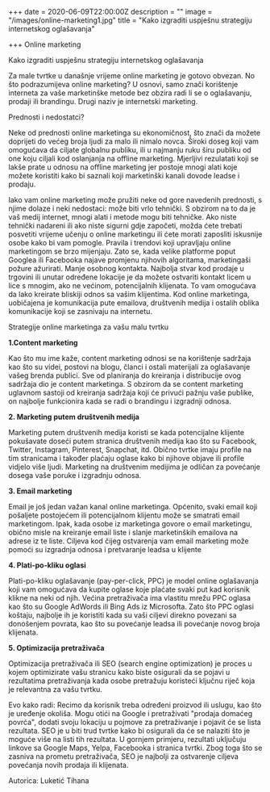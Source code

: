 +++
date = 2020-06-09T22:00:00Z
description = ""
image = "/images/online-marketing1.jpg"
title = "Kako izgraditi uspješnu strategiju internetskog oglašavanja"

+++
Online marketing

Kako izgraditi uspješnu strategiju internetskog oglašavanja

Za male tvrtke u današnje vrijeme online marketing je gotovo obvezan. No što podrazumijeva online marketing? U osnovi, samo znači korištenje interneta za vaše marketinške metode bez obzira radi li se o oglašavanju, prodaji ili brandingu. Drugi naziv je internetski marketing.

Prednosti i nedostatci?

Neke od prednosti online marketinga su ekonomičnost, što znači da možete doprijeti do većeg broja ljudi za malo ili nimalo novca. Široki doseg koji vam omogućava da ciljate globalnu publiku, ili u najmanju ruku širu publiku od one koju ciljali kod oslanjanja na offline marketing. Mjerljivi rezulatati koji se lakše prate u odnosu na offline marketing jer postoje mnogi alati koje možete koristiti kako bi saznali koji marketinški kanali dovode leadse i prodaju.

Iako vam online marketing može pružiti neke od gore navedenih prednosti, s njime dolaze i neki nedostaci: može biti vrlo tehnički. S obzirom na to da je vaš medij internet, mnogi alati i metode mogu biti tehničke. Ako niste tehnički nadareni ili ako niste sigurni gdje započeti, možda ćete trebati posvetiti vrijeme učenju o online marketingu ili ćete morati zaposliti iskusnije osobe kako bi vam pomogle. Pravila i trendovi koji upravljaju online marketingom se brzo mijenjaju. Zato se, kada velike platforme poput Googlea ili Facebooka najave promjenu njihovih algoritama, marketingaši požure ažurirati. Manje osobnog kontakta. Najbolja stvar kod prodaje u trgovini ili unutar određene lokacije je da možete ostvariti kontakt licem u lice s mnogim, ako ne većinom, potencijalnih klijenata. To vam omogućava da lako kreirate bliskiji odnos sa vašim klijentima. Kod online marketinga, uobičajena je komunikacija pute emailova, društvenih medija i ostalih oblika komunikacije koji se zasnivaju na internetu.

Strategije online marketinga za vašu malu tvrtku

**1.Content marketing**

Kao što mu ime kaže, content marketing odnosi se na korištenje sadržaja kao što su videi, postovi na blogu, članci i ostali materijali za oglašavanje vašeg brenda publici. Sve od planiranja do kreiranja i distribucije ovog sadržaja dio je content marketinga. S obzirom da se content marketing uglavnom sastoji od kreiranja sadržaja koji će privući pažnju vaše publike, on najbolje funkcionira kada se radi o brandingu i izgradnji odnosa.

**2. Marketing putem društvenih medija**

Marketing putem društvenih medija koristi se kada potencijalne klijente pokušavate doseći putem stranica društvenih medija kao što su Facebook, Twitter, Instagram, Pinterest, Snapchat, itd. Obično tvrtke imaju profile na tim stranicama i također plaćaju oglase kako bi njihove objave ili profile vidjelo više ljudi. Marketing na društvenim medijima je odličan za povećanje dosega vaše poruke i izgradnju odnosa.

**3. Email marketing**

Email je još jedan važan kanal online marketinga. Općenito, svaki email koji pošaljete postojećem ili potencijalnom klijentu može se smatrati email marketingom. Ipak, kada osobe iz marketinga govore o email marketingu, obično misle na kreiranje email liste i slanje marketinških emailova na adrese iz te liste. Ciljeva kod čijeg ostvarenja vam email marketing može pomoći su izgradnja odnosa i pretvaranje leadsa u klijente

**4. Plati-po-kliku oglasi**

Plati-po-kliku oglašavanje (pay-per-click, PPC) je model online oglašavanja koji vam omogućava da kupite oglase koje plaćate svaki put kad korisnik klikne na neki od njih. Većina pretraživača ima vlastitu mrežu PPC oglasa kao što su Google AdWords ili Bing Ads iz Microsofta. Zato što PPC oglasi koštaju, najbolje ih je koristiti kada su vaši ciljevi direkno povezani sa donošenjem povrata, kao što su povećanje leadsa ili povećanje novog broja klijenata.

**5. Optimizacija pretraživača**

Optimizacija pretraživača ili SEO (search engine optimization) je proces u kojem optimizirate vašu stranicu kako biste osigurali da se pojavi u rezultatima pretraživanja kada osobe pretražuju koristeći ključnu riječ koja je relevantna za vašu tvrtku.

Evo kako radi: Recimo da korisnik treba određeni proizvod ili uslugu, kao što je uređenje okoliša. Mogu otići na Google i pretraživati "prodaja domaćeg povrća", dodati svoju lokaciju u pojmove za pretraživanje i pojavit će se lista rezultata. SEO je u biti trud tvrtke kako bi osigurali da će se nalaziti što je moguće više na listi tih rezultata. U gornjem primjeru, rezultati uključuju linkove sa Google Maps, Yelpa, Facebooka i stranica tvrtki. Zbog toga što se zasniva na prometu pretraživača, SEO je najbolji za ostvarenje ciljeva povećanja novih prodaja ili klijenata.

Autorica: Luketić Tihana